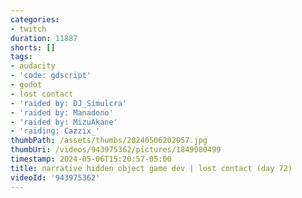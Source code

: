 ```yaml
---
categories:
- twitch
duration: 11887
shorts: []
tags:
- audacity
- 'code: gdscript'
- godot
- lost contact
- 'raided by: DJ_Simulcra'
- 'raided by: Manadono'
- 'raided by: MizuAkane'
- 'raiding: Cazzix_'
thumbPath: /assets/thumbs/20240506202057.jpg
thumbUri: /videos/943975362/pictures/1849080499
timestamp: 2024-05-06T15:20:57-05:00
title: narrative hidden object game dev | lost contact (day 72)
videoId: '943975362'
---
```

